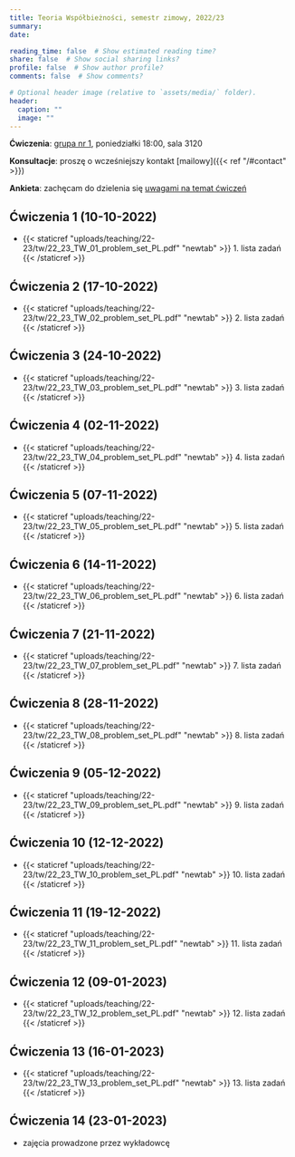 ```yaml
---
title: Teoria Współbieżności, semestr zimowy, 2022/23
summary: 
date: 

reading_time: false  # Show estimated reading time?
share: false  # Show social sharing links?
profile: false  # Show author profile?
comments: false  # Show comments?

# Optional header image (relative to `assets/media/` folder).
header:
  caption: ""
  image: ""
---
```


**Ćwiczenia**: [grupa nr 1](https://usosweb.mimuw.edu.pl/kontroler.php?_action=katalog2/przedmioty/pokazZajecia&zaj_cyk_id=495497&gr_nr=1), poniedziałki 18:00, sala 3120

**Konsultacje**: proszę o wcześniejszy kontakt [mailowy]({{< ref "/#contact" >}})

**Ankieta**: zachęcam do dzielenia się [uwagami na temat ćwiczeń](https://docs.google.com/forms/d/e/1FAIpQLSdWP-PnVTyL6H4elG_VDXW0WvPcniWKwz7bsGQf3l9UmgGTuA/viewform?usp=sf_link)

## Ćwiczenia 1 (10-10-2022)
- {{< staticref "uploads/teaching/22-23/tw/22_23_TW_01_problem_set_PL.pdf" "newtab" >}} 1. lista zadań {{< /staticref >}}

## Ćwiczenia 2 (17-10-2022)
- {{< staticref "uploads/teaching/22-23/tw/22_23_TW_02_problem_set_PL.pdf" "newtab" >}} 2. lista zadań {{< /staticref >}}

## Ćwiczenia 3 (24-10-2022)
- {{< staticref "uploads/teaching/22-23/tw/22_23_TW_03_problem_set_PL.pdf" "newtab" >}} 3. lista zadań {{< /staticref >}}

## Ćwiczenia 4 (02-11-2022)
- {{< staticref "uploads/teaching/22-23/tw/22_23_TW_04_problem_set_PL.pdf" "newtab" >}} 4. lista zadań {{< /staticref >}}

## Ćwiczenia 5 (07-11-2022)
- {{< staticref "uploads/teaching/22-23/tw/22_23_TW_05_problem_set_PL.pdf" "newtab" >}} 5. lista zadań {{< /staticref >}}

## Ćwiczenia 6 (14-11-2022)
- {{< staticref "uploads/teaching/22-23/tw/22_23_TW_06_problem_set_PL.pdf" "newtab" >}} 6. lista zadań {{< /staticref >}}

## Ćwiczenia 7 (21-11-2022)
- {{< staticref "uploads/teaching/22-23/tw/22_23_TW_07_problem_set_PL.pdf" "newtab" >}} 7. lista zadań {{< /staticref >}}

## Ćwiczenia 8 (28-11-2022)
- {{< staticref "uploads/teaching/22-23/tw/22_23_TW_08_problem_set_PL.pdf" "newtab" >}} 8. lista zadań {{< /staticref >}}

## Ćwiczenia 9 (05-12-2022)
- {{< staticref "uploads/teaching/22-23/tw/22_23_TW_09_problem_set_PL.pdf" "newtab" >}} 9. lista zadań {{< /staticref >}}

## Ćwiczenia 10 (12-12-2022)
- {{< staticref "uploads/teaching/22-23/tw/22_23_TW_10_problem_set_PL.pdf" "newtab" >}} 10. lista zadań {{< /staticref >}}

## Ćwiczenia 11 (19-12-2022)
- {{< staticref "uploads/teaching/22-23/tw/22_23_TW_11_problem_set_PL.pdf" "newtab" >}} 11. lista zadań {{< /staticref >}}

## Ćwiczenia 12 (09-01-2023)
- {{< staticref "uploads/teaching/22-23/tw/22_23_TW_12_problem_set_PL.pdf" "newtab" >}} 12. lista zadań {{< /staticref >}}

## Ćwiczenia 13 (16-01-2023)
- {{< staticref "uploads/teaching/22-23/tw/22_23_TW_13_problem_set_PL.pdf" "newtab" >}} 13. lista zadań {{< /staticref >}}

## Ćwiczenia 14 (23-01-2023)
- zajęcia prowadzone przez wykładowcę

